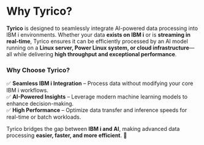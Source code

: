 # **Why Tyrico?**  

**Tyrico** is designed to seamlessly integrate AI-powered data processing into IBM i environments. Whether your data **exists on IBM i** or is **streaming in real-time**, Tyrico ensures it can be efficiently processed by an AI model running on a **Linux server, Power Linux system, or cloud infrastructure**—all while delivering **high throughput and exceptional performance**.  

### **Why Choose Tyrico?**  
✅ **Seamless IBM i Integration** – Process data without modifying your core IBM i workflows.  
✅ **AI-Powered Insights** – Leverage modern machine learning models to enhance decision-making.  
✅ **High Performance** – Optimize data transfer and inference speeds for real-time or batch workloads.  

Tyrico bridges the gap between **IBM i and AI**, making advanced data processing **easier, faster, and more efficient**. 🚀
